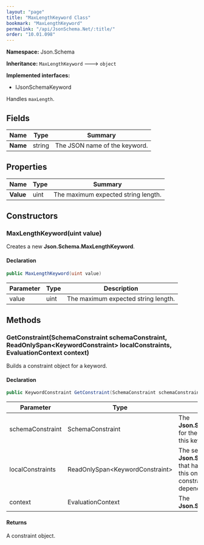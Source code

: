 ```yaml
---
layout: "page"
title: "MaxLengthKeyword Class"
bookmark: "MaxLengthKeyword"
permalink: "/api/JsonSchema.Net/:title/"
order: "10.01.098"
---
```

**Namespace:** Json.Schema

**Inheritance:**
`MaxLengthKeyword`
 🡒 
`object`

**Implemented interfaces:**

- IJsonSchemaKeyword

Handles `maxLength`.

## Fields

| Name | Type | Summary |
|---|---|---|
| **Name** | string | The JSON name of the keyword. |

## Properties

| Name | Type | Summary |
|---|---|---|
| **Value** | uint | The maximum expected string length. |

## Constructors

### MaxLengthKeyword(uint value)

Creates a new **Json.Schema.MaxLengthKeyword**.

#### Declaration

```c#
public MaxLengthKeyword(uint value)
```

| Parameter | Type | Description |
|---|---|---|
| value | uint | The maximum expected string length. |


## Methods

### GetConstraint(SchemaConstraint schemaConstraint, ReadOnlySpan\<KeywordConstraint\> localConstraints, EvaluationContext context)

Builds a constraint object for a keyword.

#### Declaration

```c#
public KeywordConstraint GetConstraint(SchemaConstraint schemaConstraint, ReadOnlySpan<KeywordConstraint> localConstraints, EvaluationContext context)
```

| Parameter | Type | Description |
|---|---|---|
| schemaConstraint | SchemaConstraint | The **Json.Schema.SchemaConstraint** for the schema object that houses this keyword. |
| localConstraints | ReadOnlySpan\<KeywordConstraint\> | The set of other **Json.Schema.KeywordConstraint**s that have been processed prior to this one.     Will contain the constraints for keyword dependencies. |
| context | EvaluationContext | The **Json.Schema.EvaluationContext**. |


#### Returns

A constraint object.

